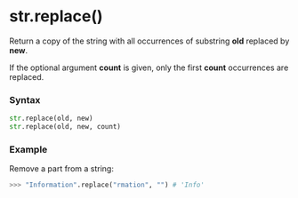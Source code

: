 # str.replace()

Return a copy of the string with all occurrences of substring **old** replaced by **new**.

If the optional argument **count** is given, only the first **count** occurrences are replaced.

### Syntax

```python
str.replace(old, new)
str.replace(old, new, count)
```

### Example

Remove a part from a string:

```python
>>> "Information".replace("rmation", "") # 'Info'
```
